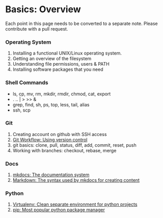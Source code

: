 # Basics: Overview

Each point in this page needs to be converted to a separate note. Please contribute with a pull request.

### Operating System

1. Installing a functional UNIX/Linux operating system.
2. Getting an overview of the filesystem
3. Understanding file permissions, users & PATH
4. Installing software packages that you need

### Shell Commands

- ls, cp, mv, rm, mkdir, rmdir, chmod, cat, export
- . .. | > >> &
- grep, find, sh, ps, top, less, tail, alias
- ssh, scp


### Git

1. Creating account on github with SSH access
2. [Git Workflow: Using version control](../git/workflow.md)
3. git basics: clone, pull, status, diff, add, commit, reset, push
4. Working with branches: checkout, rebase, merge


### Docs

1. [mkdocs: The documentation system](mkdocs.md)
2. [Markdown: The syntax used by mkdocs for creating content](markdown.md)


### Python

1. [Virtualenv: Clean separate environment for python projects](python-virtualenv.md)
2. [pip: Most popular python package manager](python-pip.md)